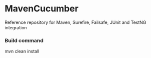 # MavenCucumber
Reference repository for Maven, Surefire, Failsafe, JUnit and TestNG integration

### Build command
mvn clean install
